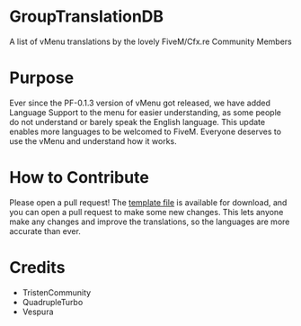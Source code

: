 # GroupTranslationDB
A list of vMenu translations by the lovely FiveM/Cfx.re Community Members

# Purpose
Ever since the PF-0.1.3 version of vMenu got released, we have added Language Support to the menu for easier understanding, as some people do not understand or barely speak the English language. This update enables more languages to be welcomed to FiveM. Everyone deserves to use the vMenu and understand how it works.

# How to Contribute
Please open a pull request! The [template file](https://github.com/ProjectFairnessLabs/GroupTranslationDB/blob/main/languages/TEMPLATE.json) is available for download, and you can open a pull request to make some new changes. This lets anyone make any changes and improve the translations, so the languages are more accurate than ever.

# Credits
- TristenCommunity
- QuadrupleTurbo
- Vespura
